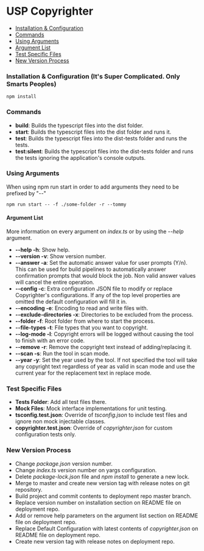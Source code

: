 # USP Copyrighter
- [Installation & Configuration](#installation-configuration-its-super-complicated-only-smarts-peoples)
- [Commands](#commands)
- [Using Arguments](#using-arguments)
- [Argument List](#argument-list)
- [Test Specific Files](#test-specific-files)
- [New Version Process](#new-version-process)

### Installation & Configuration (It's Super Complicated. Only Smarts Peoples)
```console
npm install
```
### Commands
* **build**: Builds the typescript files into the dist folder.
* **start**: Builds the typescript files into the dist folder and runs it.
* **test**: Builds the typescript files into the dist-tests folder and runs the tests.
* **test:silent**: Builds the typescript files into the dist-tests folder and runs the tests ignoring the application's console outputs.

### Using Arguments
When using npm run start in order to add arguments they need to be prefixed by "--"
```console
npm run start -- -f ./some-folder -r --tommy
```
#### Argument List
More information on every argument on *index.ts* or by using the *--help* argument.

* **--help -h**: Show help.
* **--version -v**: Show version number.
* **--answer -a**: Set the automatic answer value for user prompts (Y/n). This can be used for build pipelines to automatically answer confirmation prompts that would block the job. Non valid answer values will cancel the entire operation.
* **--config -c**: Extra configuration JSON file to modify or replace Copyrighter's configurations. If any of the top level properties are omitted the default configuration will fill it in.
* **--encoding -e**: Encoding to read and write files with.
* **--exclude-directories -x**: Directories to be excluded from the process.
* **--folder -f**: Root folder from where to start the process.
* **--file-types -t**: File types that you want to copyright.
* **--log-mode -l**: Copyright errors will be logged without causing the tool to finish with an error code.
* **--remove -r**: Remove the copyright text instead of adding/replacing it.
* **--scan -s**: Run the tool in scan mode.
* **--year -y**: Set the year used by the tool. If not specified the tool will take any copyright text regardless of year as valid in scan mode and use the current year for the replacement text in replace mode.

### Test Specific Files
* **Tests Folder**: Add all test files there.
* **Mock Files**: Mock interface implementations for unit testing.
* **tsconfig.test.json**: Override of *tsconfig.json* to include test files and ignore non mock injectable classes.
* **copyrighter.test.json**: Override of *copyrighter.json* for custom configuration tests only.

### New Version Process
* Change *package.json* version number.
* Change *index.ts* version number on yargs configuration.
* Delete *package-lock.json* file and *npm install* to generate a new lock.
* Merge to master and create new version tag with release notes on git repository.
* Build project and commit contents to deployment repo master branch.
* Replace version number on installation section on README file on deployment repo.
* Add or remove help parameters on the argument list section on README file on deployment repo.
* Replace Default Configuration with latest contents of *copyrighter.json* on README file on deployment repo.
* Create new version tag with release notes on deployment repo.